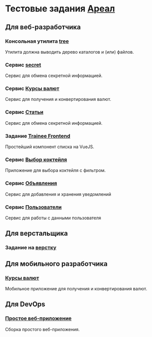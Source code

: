 # Тестовые задания [Ареал](https://arealidea.ru)

## Для веб-разработчика

### Консольная утилита [tree](/tree)
Утилита должна выводить дерево каталогов и (или) файлов.

### Сервис [secret](/secret)
Сервис для обмена секретной информацией.

### Сервис [Курсы валют](/currency-course)
Сервис для получения и конвертирования валют.

### Сервис [Статьи](/articles)
Сервис для обмена секретной информацией.

### Задание [Trainee Frontend](/trainee)
Простейший компонент списка на VueJS.

### Сервис [Выбор коктейля](/cocktail)
Приложение для выбора коктейля с фильтром.

### Сервис [Объявления](/ad)
Сервис для добавления и хранения уведомлений

### Сервис [Пользователи](/users)
Сервис для работы с данными пользователя

## Для верстальщика

### Задание на [верстку](/html)

## Для мобильного разработчика

### [Курсы валют](/currency-course-mobile)
Мобильное приложение для получения и конвертирования валют.

## Для DevOps

### [Простое веб-приложение](/devops_simple_app)
Сборка простого веб-приложения.
